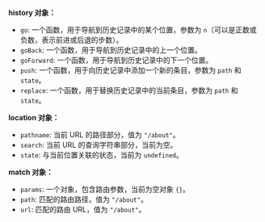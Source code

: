 
**history 对象：**
- `go`: 一个函数，用于导航到历史记录中的某个位置，参数为 `n`（可以是正数或负数，表示前进或后退的步数）。
- `goBack`: 一个函数，用于导航到历史记录中的上一个位置。
- `goForward`: 一个函数，用于导航到历史记录中的下一个位置。
- `push`: 一个函数，用于向历史记录中添加一个新的条目，参数为 `path` 和 `state`。
- `replace`: 一个函数，用于替换历史记录中的当前条目，参数为 `path` 和 `state`。

**location 对象：**
- `pathname`: 当前 URL 的路径部分，值为 `"/about"`。
- `search`: 当前 URL 的查询字符串部分，当前为空。
- `state`: 与当前位置关联的状态，当前为 `undefined`。

**match 对象：**
- `params`: 一个对象，包含路由参数，当前为空对象 `{}`。
- `path`: 匹配的路由路径，值为 `"/about"`。
- `url`: 匹配的路由 URL，值为 `"/about"`。
